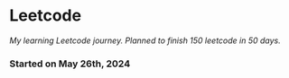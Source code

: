 # Leetcode
_My learning Leetcode journey. Planned to finish 150 leetcode in 50 days._

### Started on May 26th, 2024
